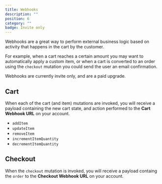 ```yaml
---
title: Webhooks
description: ""
position: 6
category: ""
badge: Invite only
---
```


Webhooks are a great way to perform external business logic based on activity that happens in the cart by the customer.

For example, when a cart reaches a certain amount you may want to automatically apply a custom item, or when a cart is converted to an order using the `checkout` mutation you could send the user an email confirmation.

<alert type="info">

Webhooks are currently invite only, and are a paid upgrade.

</alert>

## Cart

When each of the cart (and item) mutations are invoked, you will receive a payload containing the new cart state, and action performed to the **Cart Webhook URL** on your account.

- `addItem`
- `updateItem`
- `removeItem`
- `incrementItemQuantity`
- `decrementItemQuantity`

## Checkout

When the `checkout` mutation is invoked, you will receive a payload containg the `order` to the **Checkout Webhook URL** on your account.
